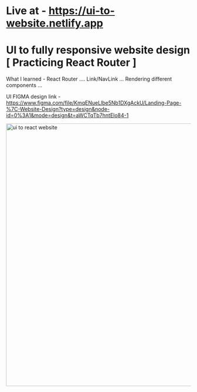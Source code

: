 # Live at - https://ui-to-website.netlify.app

# UI to fully responsive website design [ Practicing React Router ]

What I learned -
        React Router ....
        Link/NavLink ...
        Rendering different components ...

UI FIGMA design link - https://www.figma.com/file/KmqENueLlbe5Nb1DXgAckU/Landing-Page-%7C-Website-Design?type=design&node-id=0%3A1&mode=design&t=aWCTqTb7hntElo84-1

<img width="715" alt="ui to react website" src="https://github.com/Githubak2002/UI-to-website/assets/109411443/8d42b197-eee6-4a10-979a-7a142a758695">
